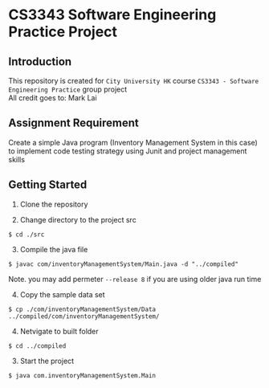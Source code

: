 # CS3343 Software Engineering Practice Project
## Introduction
This repository is created for `City University HK` course `CS3343 - Software Engineering Practice` group project <br />
All credit goes to: Mark Lai

## Assignment Requirement
Create a simple Java program (Inventory Management System in this case) to implement code testing strategy using Junit and project management skills

## Getting Started
1. Clone the repository

2. Change directory to the project src
```
$ cd ./src
```

3. Compile the java file
```
$ javac com/inventoryManagementSystem/Main.java -d "../compiled"
```
Note. you may add permeter `--release 8` if you are using older java run time

4. Copy the sample data set
```
$ cp ./com/inventoryManagementSystem/Data ../compiled/com/inventoryManagementSystem/
```

4. Netvigate to built folder
```
$ cd ../compiled
```

3. Start the project
```
$ java com.inventoryManagementSystem.Main
```
